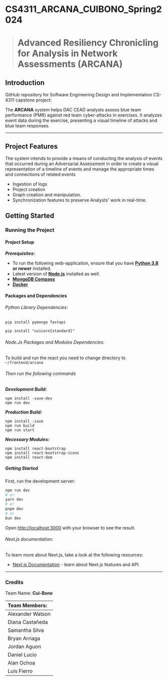 # CS4311_ARCANA_CUIBONO_Spring2024

> # Advanced Resiliency Chronicling for Analysis in Network Assessments (ARCANA)

## Introduction

GitHub repository for Software Engineering Design and Implementation CS-4311 capstone project:

The **ARCANA** system helps DAC CEAD analysts assess blue team performance (PMR) against red team cyber-attacks in exercises. It analyzes event data during the exercise, presenting a visual timeline of attacks and blue team responses.

---

## Project Features

The system intends to provide a means of conducting the analysis of events that occurred during an Adversarial Assessment in order to create a visual representation of a timeline of events and manage the appropriate times and connections of related events
- Ingestion of logs
- Project creation
- Graph creation and manipulation.
- Synchronization features to preserve Analysts' work in real-time.

## Getting Started
### Running the Project
#### Project Setup

***Prerequisites:***

- To run the following web-application, ensure that you have [**Python 3.8**](https://www.python.org/) **or newer** installed.
- Latest version of [**Node.js**](https://nodejs.org/en) installed as well.
- [**MongoDB Compass**](https://www.mongodb.com/products/tools/compass)
- [**Docker**](https://www.docker.com/)

#### Packages and Dependencies

###### Python Library Dependencies:
    pip install pymongo fastapi

    pip install "uvicorn[standard]"

###### Node.Js Packages and Modules Dependencies:

To build and run the react you need to change directory to `~/frontend/arcana`

###### Then run the following commands

***Development Build:***

    npm install -save-dev
    npm run dev


***Production Build:***

    npm install -save
    npm run build
    npm run start

***Necessary Modules:***

    npm install react-bootstrap
    npm install react-bootstrap-icons
    npm install react-dom

##### Getting Started

First, run the development server:

```bash
npm run dev
# or
yarn dev
# or
pnpm dev
# or
bun dev
```

Open [http://localhost:3000](http://localhost:3000) with your browser to see the result.

###### Next.js documentation:

To learn more about Next.js, take a look at the following resources:

- [Next.js Documentation](https://nextjs.org/docs) - learn about Next.js features and API.

---

### Credits

Team Name: **Cui-Bono**

| Team Members: |
|:--|
| Alexander Watson |
| Diana Castañeda |
| Samantha Silva |
| Bryan Arriaga |
| Jordan Aguon |
| Daniel Lucio |
| Alan Ochoa |
| Luis Fierro |
